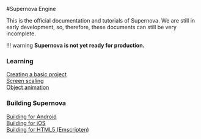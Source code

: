 #Supernova Engine

This is the official documentation and tutorials of Supernova. We are still in early development, so, therefore, these documents can still be very incomplete.

!!! warning
    **Supernova is not yet ready for production.**

### Learning

[Creating a basic project](learning/creating-a-basic-project)  
[Screen scaling](learning/screen-scaling)  
[Object animation](learning/object-animation)   

### Building Supernova

[Building for Android](building-project/building-for-android)  
[Building for iOS](building-project/building-for-ios)  
[Building for HTML5 (Emscripten)](building-project/building-for-html5)

